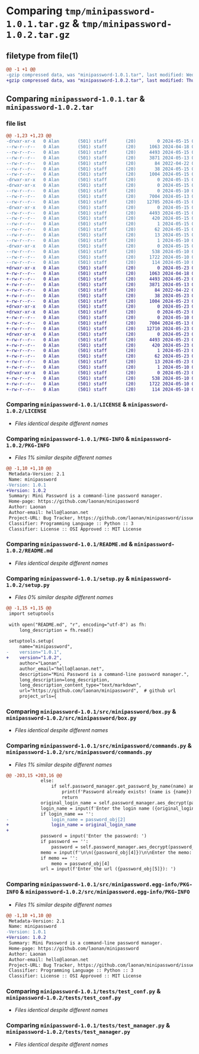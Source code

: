 # Comparing `tmp/minipassword-1.0.1.tar.gz` & `tmp/minipassword-1.0.2.tar.gz`

## filetype from file(1)

```diff
@@ -1 +1 @@
-gzip compressed data, was "minipassword-1.0.1.tar", last modified: Wed May 15 07:05:23 2024, max compression
+gzip compressed data, was "minipassword-1.0.2.tar", last modified: Thu May 23 06:26:55 2024, max compression
```

## Comparing `minipassword-1.0.1.tar` & `minipassword-1.0.2.tar`

### file list

```diff
@@ -1,23 +1,23 @@
-drwxr-xr-x   0 Alan       (501) staff       (20)        0 2024-05-15 07:05:23.782304 minipassword-1.0.1/
--rw-r--r--   0 Alan       (501) staff       (20)     1063 2024-04-18 07:30:55.000000 minipassword-1.0.1/LICENSE
--rw-r--r--   0 Alan       (501) staff       (20)     4493 2024-05-15 07:05:23.782111 minipassword-1.0.1/PKG-INFO
--rw-r--r--   0 Alan       (501) staff       (20)     3871 2024-05-13 06:18:57.000000 minipassword-1.0.1/README.md
--rw-r--r--   0 Alan       (501) staff       (20)       84 2022-04-22 08:08:10.000000 minipassword-1.0.1/pyproject.toml
--rw-r--r--   0 Alan       (501) staff       (20)       38 2024-05-15 07:05:23.782361 minipassword-1.0.1/setup.cfg
--rw-r--r--   0 Alan       (501) staff       (20)     1004 2024-05-15 06:59:16.000000 minipassword-1.0.1/setup.py
-drwxr-xr-x   0 Alan       (501) staff       (20)        0 2024-05-15 07:05:23.779612 minipassword-1.0.1/src/
-drwxr-xr-x   0 Alan       (501) staff       (20)        0 2024-05-15 07:05:23.780509 minipassword-1.0.1/src/minipassword/
--rw-r--r--   0 Alan       (501) staff       (20)        0 2024-05-10 03:57:36.000000 minipassword-1.0.1/src/minipassword/__init__.py
--rw-r--r--   0 Alan       (501) staff       (20)     7004 2024-05-13 04:10:22.000000 minipassword-1.0.1/src/minipassword/box.py
--rw-r--r--   0 Alan       (501) staff       (20)    12705 2024-05-15 06:57:19.000000 minipassword-1.0.1/src/minipassword/commands.py
-drwxr-xr-x   0 Alan       (501) staff       (20)        0 2024-05-15 07:05:23.781895 minipassword-1.0.1/src/minipassword.egg-info/
--rw-r--r--   0 Alan       (501) staff       (20)     4493 2024-05-15 07:05:23.000000 minipassword-1.0.1/src/minipassword.egg-info/PKG-INFO
--rw-r--r--   0 Alan       (501) staff       (20)      420 2024-05-15 07:05:23.000000 minipassword-1.0.1/src/minipassword.egg-info/SOURCES.txt
--rw-r--r--   0 Alan       (501) staff       (20)        1 2024-05-15 07:05:23.000000 minipassword-1.0.1/src/minipassword.egg-info/dependency_links.txt
--rw-r--r--   0 Alan       (501) staff       (20)       62 2024-05-15 07:05:23.000000 minipassword-1.0.1/src/minipassword.egg-info/requires.txt
--rw-r--r--   0 Alan       (501) staff       (20)       13 2024-05-15 07:05:23.000000 minipassword-1.0.1/src/minipassword.egg-info/top_level.txt
--rw-r--r--   0 Alan       (501) staff       (20)        1 2024-05-10 04:26:04.000000 minipassword-1.0.1/src/minipassword.egg-info/zip-safe
-drwxr-xr-x   0 Alan       (501) staff       (20)        0 2024-05-15 07:05:23.781707 minipassword-1.0.1/tests/
--rw-r--r--   0 Alan       (501) staff       (20)      538 2024-05-10 06:27:51.000000 minipassword-1.0.1/tests/test_conf.py
--rw-r--r--   0 Alan       (501) staff       (20)     1722 2024-05-10 07:07:49.000000 minipassword-1.0.1/tests/test_manager.py
--rw-r--r--   0 Alan       (501) staff       (20)      114 2024-05-10 07:34:17.000000 minipassword-1.0.1/tests/testcommands.py
+drwxr-xr-x   0 Alan       (501) staff       (20)        0 2024-05-23 06:26:55.174933 minipassword-1.0.2/
+-rw-r--r--   0 Alan       (501) staff       (20)     1063 2024-04-18 07:30:55.000000 minipassword-1.0.2/LICENSE
+-rw-r--r--   0 Alan       (501) staff       (20)     4493 2024-05-23 06:26:55.174701 minipassword-1.0.2/PKG-INFO
+-rw-r--r--   0 Alan       (501) staff       (20)     3871 2024-05-13 06:18:57.000000 minipassword-1.0.2/README.md
+-rw-r--r--   0 Alan       (501) staff       (20)       84 2022-04-22 08:08:10.000000 minipassword-1.0.2/pyproject.toml
+-rw-r--r--   0 Alan       (501) staff       (20)       38 2024-05-23 06:26:55.174977 minipassword-1.0.2/setup.cfg
+-rw-r--r--   0 Alan       (501) staff       (20)     1004 2024-05-23 06:20:46.000000 minipassword-1.0.2/setup.py
+drwxr-xr-x   0 Alan       (501) staff       (20)        0 2024-05-23 06:26:55.171134 minipassword-1.0.2/src/
+drwxr-xr-x   0 Alan       (501) staff       (20)        0 2024-05-23 06:26:55.172441 minipassword-1.0.2/src/minipassword/
+-rw-r--r--   0 Alan       (501) staff       (20)        0 2024-05-10 03:57:36.000000 minipassword-1.0.2/src/minipassword/__init__.py
+-rw-r--r--   0 Alan       (501) staff       (20)     7004 2024-05-13 04:10:22.000000 minipassword-1.0.2/src/minipassword/box.py
+-rw-r--r--   0 Alan       (501) staff       (20)    12710 2024-05-23 06:22:14.000000 minipassword-1.0.2/src/minipassword/commands.py
+drwxr-xr-x   0 Alan       (501) staff       (20)        0 2024-05-23 06:26:55.174452 minipassword-1.0.2/src/minipassword.egg-info/
+-rw-r--r--   0 Alan       (501) staff       (20)     4493 2024-05-23 06:26:55.000000 minipassword-1.0.2/src/minipassword.egg-info/PKG-INFO
+-rw-r--r--   0 Alan       (501) staff       (20)      420 2024-05-23 06:26:55.000000 minipassword-1.0.2/src/minipassword.egg-info/SOURCES.txt
+-rw-r--r--   0 Alan       (501) staff       (20)        1 2024-05-23 06:26:55.000000 minipassword-1.0.2/src/minipassword.egg-info/dependency_links.txt
+-rw-r--r--   0 Alan       (501) staff       (20)       62 2024-05-23 06:26:55.000000 minipassword-1.0.2/src/minipassword.egg-info/requires.txt
+-rw-r--r--   0 Alan       (501) staff       (20)       13 2024-05-23 06:26:55.000000 minipassword-1.0.2/src/minipassword.egg-info/top_level.txt
+-rw-r--r--   0 Alan       (501) staff       (20)        1 2024-05-10 04:26:04.000000 minipassword-1.0.2/src/minipassword.egg-info/zip-safe
+drwxr-xr-x   0 Alan       (501) staff       (20)        0 2024-05-23 06:26:55.174126 minipassword-1.0.2/tests/
+-rw-r--r--   0 Alan       (501) staff       (20)      538 2024-05-10 06:27:51.000000 minipassword-1.0.2/tests/test_conf.py
+-rw-r--r--   0 Alan       (501) staff       (20)     1722 2024-05-10 07:07:49.000000 minipassword-1.0.2/tests/test_manager.py
+-rw-r--r--   0 Alan       (501) staff       (20)      114 2024-05-10 07:34:17.000000 minipassword-1.0.2/tests/testcommands.py
```

### Comparing `minipassword-1.0.1/LICENSE` & `minipassword-1.0.2/LICENSE`

 * *Files identical despite different names*

### Comparing `minipassword-1.0.1/PKG-INFO` & `minipassword-1.0.2/PKG-INFO`

 * *Files 1% similar despite different names*

```diff
@@ -1,10 +1,10 @@
 Metadata-Version: 2.1
 Name: minipassword
-Version: 1.0.1
+Version: 1.0.2
 Summary: Mini Password is a command-line password manager.
 Home-page: https://github.com/laonan/minipassword
 Author: Laonan
 Author-email: hello@laonan.net
 Project-URL: Bug Tracker, https://github.com/laonan/minipassword/issues
 Classifier: Programming Language :: Python :: 3
 Classifier: License :: OSI Approved :: MIT License
```

### Comparing `minipassword-1.0.1/README.md` & `minipassword-1.0.2/README.md`

 * *Files identical despite different names*

### Comparing `minipassword-1.0.1/setup.py` & `minipassword-1.0.2/setup.py`

 * *Files 0% similar despite different names*

```diff
@@ -1,15 +1,15 @@
 import setuptools
 
 with open("README.md", "r", encoding="utf-8") as fh:
     long_description = fh.read()
 
 setuptools.setup(
     name="minipassword",
-    version="1.0.1",
+    version="1.0.2",
     author="Laonan",
     author_email="hello@laonan.net",
     description="Mini Password is a command-line password manager.",
     long_description=long_description,
     long_description_content_type="text/markdown",
     url="https://github.com/laonan/minipassword",  # github url
     project_urls={
```

### Comparing `minipassword-1.0.1/src/minipassword/box.py` & `minipassword-1.0.2/src/minipassword/box.py`

 * *Files identical despite different names*

### Comparing `minipassword-1.0.1/src/minipassword/commands.py` & `minipassword-1.0.2/src/minipassword/commands.py`

 * *Files 1% similar despite different names*

```diff
@@ -203,15 +203,16 @@
             else:
                 if self.password_manager.get_password_by_name(name) and name != password_obj[1]:
                     print(f'Password already exists! (name is {name})')
                     return
             original_login_name = self.password_manager.aes_decrypt(password_obj[2])
             login_name = input(f'Enter the login name ({original_login_name}): ')
             if login_name == '':
-                login_name = password_obj[2]
+                login_name = original_login_name
+
             password = input('Enter the password: ')
             if password == '':
                 password = self.password_manager.aes_decrypt(password_obj[3])
             memo = input(f'\n\n({password_obj[4]})\n\nEnter the memo: ')
             if memo == '':
                 memo = password_obj[4]
             url = input(f'Enter the url ({password_obj[5]}): ')
```

### Comparing `minipassword-1.0.1/src/minipassword.egg-info/PKG-INFO` & `minipassword-1.0.2/src/minipassword.egg-info/PKG-INFO`

 * *Files 1% similar despite different names*

```diff
@@ -1,10 +1,10 @@
 Metadata-Version: 2.1
 Name: minipassword
-Version: 1.0.1
+Version: 1.0.2
 Summary: Mini Password is a command-line password manager.
 Home-page: https://github.com/laonan/minipassword
 Author: Laonan
 Author-email: hello@laonan.net
 Project-URL: Bug Tracker, https://github.com/laonan/minipassword/issues
 Classifier: Programming Language :: Python :: 3
 Classifier: License :: OSI Approved :: MIT License
```

### Comparing `minipassword-1.0.1/tests/test_conf.py` & `minipassword-1.0.2/tests/test_conf.py`

 * *Files identical despite different names*

### Comparing `minipassword-1.0.1/tests/test_manager.py` & `minipassword-1.0.2/tests/test_manager.py`

 * *Files identical despite different names*

